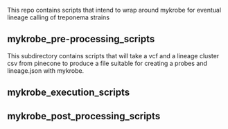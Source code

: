 This repo contains scripts that intend to wrap around mykrobe for eventual lineage calling of treponema strains

## mykrobe_pre-processing_scripts
This subdirectory contains scripts that will take a vcf and a lineage cluster csv from pinecone to produce a file suitable for creating a probes and lineage.json with mykrobe.

## mykrobe_execution_scripts

## mykrobe_post_processing_scripts